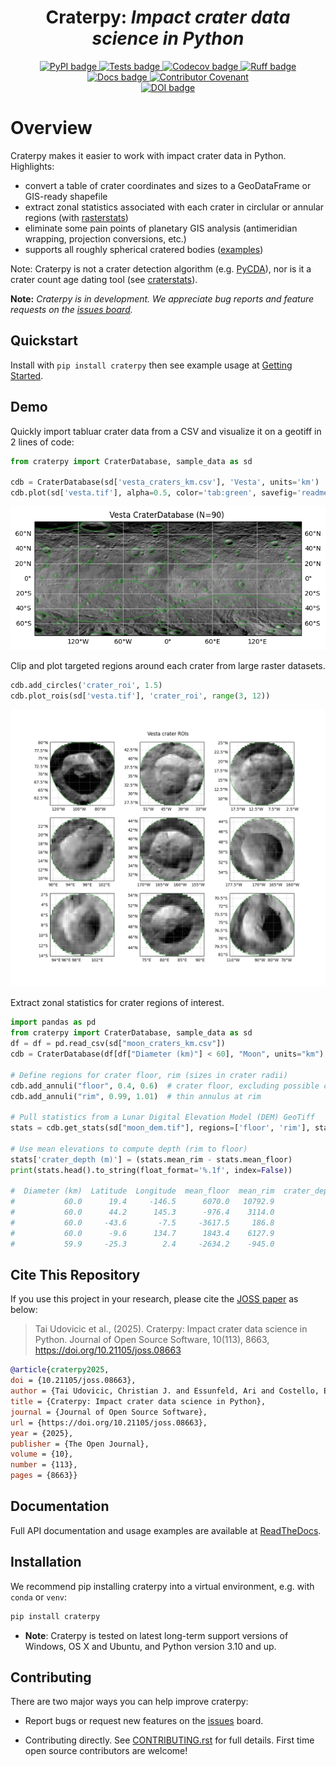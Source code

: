 <h1 align="center">
  <strong>Craterpy:</strong><em> Impact crater data science in Python</em>
</h1>

<div align="center">
  <!-- PYPI version -->
  <a href="https://pypi.org/project/craterpy">
    <img alt="PyPI badge" src="https://img.shields.io/pypi/v/craterpy">
  </a>
  <!-- Tests (GitHub Actions CI) -->
  <a href="https://github.com/cjtu/craterpy/actions/workflows/test.yml">
    <img src="https://github.com/cjtu/craterpy/actions/workflows/test.yml/badge.svg"
      alt="Tests badge" />
  </a>
  <!-- Test Coverage (codecov) -->
  <a href="https://codecov.io/gh/cjtu/craterpy">
    <img src="https://codecov.io/gh/cjtu/craterpy/branch/main/graph/badge.svg?token=9K567x0YUJ"
      alt="Codecov badge" />
  </a>
  <a href="https://github.com/astral-sh/ruff">
    <img src="https://img.shields.io/endpoint?url=https://raw.githubusercontent.com/astral-sh/ruff/main/assets/badge/v2.json"
      alt="Ruff badge" />
  </a>
</div>
<div align="center">
  <!-- ReadTheDocs -->
  <a href="http://craterpy.readthedocs.io/latest/?badge=latest">
    <img src="http://readthedocs.org/projects/craterpy/badge/?version=latest"
      alt="Docs badge" />
  </a>
  <!-- Code of Conduct -->
  <a href="CODE_OF_CONDUCT.md">
    <img src="https://img.shields.io/badge/Contributor%20Covenant-2.1-4baaaa.svg"
      alt="Contributor Covenant" />
      </a>
</div>
<div align="center">
  <!-- JOSS badge -->
  <a style="border-width:0" href="https://doi.org/10.21105/joss.08663">
    <img src="https://joss.theoj.org/papers/10.21105/joss.08663/status.svg" alt="DOI badge" >
  </a>
</div>

# Overview

Craterpy makes it easier to work with impact crater data in Python. Highlights:

- convert a table of crater coordinates and sizes to a GeoDataFrame or GIS-ready shapefile
- extract zonal statistics associated with each crater in circlular or annular regions (with [rasterstats](https://pythonhosted.org/rasterstats/))
- eliminate some pain points of planetary GIS analysis (antimeridian wrapping, projection conversions, etc.)
- supports all roughly spherical cratered bodies ([examples](https://craterpy.readthedocs.io/latest/planetary_body_examples.html))

Note: Craterpy is not a crater detection algorithm (e.g. [PyCDA](https://github.com/AlliedToasters/PyCDA)), nor is it a crater count age dating tool (see [craterstats](https://github.com/ggmichael/craterstats)).

**Note:** *Craterpy is in development. We appreciate bug reports and feature requests on the [issues board](https://github.com/cjtu/craterpy/issues).*


## Quickstart

Install with `pip install craterpy` then see example usage at [Getting Started](https://craterpy.readthedocs.io/latest/getting_started.html).

## Demo

Quickly import tabluar crater data from a CSV and visualize it on a geotiff in 2 lines of code:

```python
from craterpy import CraterDatabase, sample_data as sd

cdb = CraterDatabase(sd['vesta_craters_km.csv'], 'Vesta', units='km')
cdb.plot(sd['vesta.tif'], alpha=0.5, color='tab:green', savefig='readme_vesta_cdb.png')
```

![Vesta map plot](https://github.com/cjtu/craterpy/raw/main/docs/_images/readme_vesta_cdb.png)

Clip and plot targeted regions around each crater from large raster datasets.

```python
cdb.add_circles('crater_roi', 1.5)
cdb.plot_rois(sd['vesta.tif'], 'crater_roi', range(3, 12))
```

![Vesta plot rois](https://github.com/cjtu/craterpy/raw/main/docs/_images/readme_vesta_rois.png)

Extract zonal statistics for crater regions of interest.

```python
import pandas as pd
from craterpy import CraterDatabase, sample_data as sd
df = df = pd.read_csv(sd["moon_craters_km.csv"])
cdb = CraterDatabase(df[df["Diameter (km)"] < 60], "Moon", units="km")

# Define regions for crater floor, rim (sizes in crater radii)
cdb.add_annuli("floor", 0.4, 0.6)  # crater floor, excluding possible central peak
cdb.add_annuli("rim", 0.99, 1.01)  # thin annulus at rim

# Pull statistics from a Lunar Digital Elevation Model (DEM) GeoTiff
stats = cdb.get_stats(sd["moon_dem.tif"], regions=['floor', 'rim'], stats=['mean'])

# Use mean elevations to compute depth (rim to floor)
stats['crater_depth (m)'] = (stats.mean_rim - stats.mean_floor)
print(stats.head().to_string(float_format='%.1f', index=False))

#  Diameter (km)  Latitude  Longitude  mean_floor  mean_rim  crater_depth (m)
#           60.0      19.4     -146.5      6070.0   10792.9            4722.9
#           60.0      44.2      145.3      -976.4    3114.0            4090.4
#           60.0     -43.6       -7.5     -3617.5     186.8            3804.4
#           60.0      -9.6      134.7      1843.4    6127.9            4284.4
#           59.9     -25.3        2.4     -2634.2    -945.0            1689.1
```

## Cite This Repository

If you use this project in your research, please cite the [JOSS paper](https://doi.org/10.21105/joss.08663) as below:

> Tai Udovicic et al., (2025). Craterpy: Impact crater data science in Python. Journal of Open Source Software, 10(113), 8663, https://doi.org/10.21105/joss.08663

```bibtex
@article{craterpy2025, 
doi = {10.21105/joss.08663},
author = {Tai Udovicic, Christian J. and Essunfeld, Ari and Costello, Emily S.},
title = {Craterpy: Impact crater data science in Python},
journal = {Journal of Open Source Software},
url = {https://doi.org/10.21105/joss.08663},
year = {2025},
publisher = {The Open Journal},
volume = {10},
number = {113},
pages = {8663}}
```

## Documentation

Full API documentation and usage examples are available at [ReadTheDocs](https://craterpy.readthedocs.io/).


## Installation

We recommend pip installing craterpy into a virtual environment, e.g. with `conda` or `venv`:

```bash
pip install craterpy
```
- **Note**: Craterpy is tested on latest long-term support versions of Windows, OS X and Ubuntu, and Python version 3.10 and up.

## Contributing

There are two major ways you can help improve craterpy:

- Report bugs or request new features on the [issues](https://github.com/cjtu/craterpy/issues) board.

- Contributing directly. See [CONTRIBUTING.rst](https://github.com/cjtu/craterpy/blob/main/CONTRIBUTING.rst) for full details. First time open source contributors are welcome!
